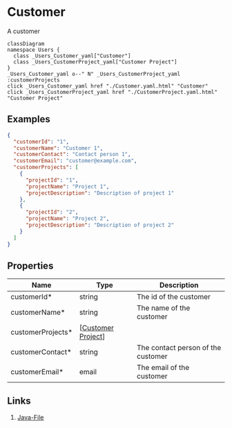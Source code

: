 # Customer
A customer
```mermaid
classDiagram
namespace Users {
  class _Users_Customer_yaml["Customer"]
  class _Users_CustomerProject_yaml["Customer Project"]
}
_Users_Customer_yaml o--" N" _Users_CustomerProject_yaml :customerProjects
click _Users_Customer_yaml href "./Customer.yaml.html" "Customer"
click _Users_CustomerProject_yaml href "./CustomerProject.yaml.html" "Customer Project"
```

## Examples
```json
{
  "customerId": "1",
  "customerName": "Customer 1",
  "customerContact": "Contact person 1",
  "customerEmail": "customer@example.com",
  "customerProjects": [
    {
      "projectId": "1",
      "projectName": "Project 1",
      "projectDescription": "Description of project 1"
    },
    {
      "projectId": "2",
      "projectName": "Project 2",
      "projectDescription": "Description of project 2"
    }
  ]
}
```



## Properties
| Name | Type | Description |
|------|------|-------------|
| customerId* | string | The id of the customer |
| customerName* | string | The name of the customer |
| customerProjects* | [[Customer Project](./CustomerProject.yaml.md)] |  |
| customerContact* | string | The contact person of the customer |
| customerEmail* | email | The email of the customer |


## Links
1. [Java-File](./java/Customer.java)
